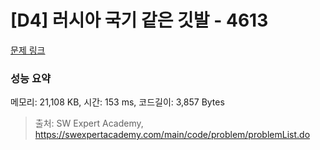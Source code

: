 # [D4] 러시아 국기 같은 깃발 - 4613 

[문제 링크](https://swexpertacademy.com/main/code/problem/problemDetail.do?contestProbId=AWQl9TIK8qoDFAXj) 

### 성능 요약

메모리: 21,108 KB, 시간: 153 ms, 코드길이: 3,857 Bytes



> 출처: SW Expert Academy, https://swexpertacademy.com/main/code/problem/problemList.do